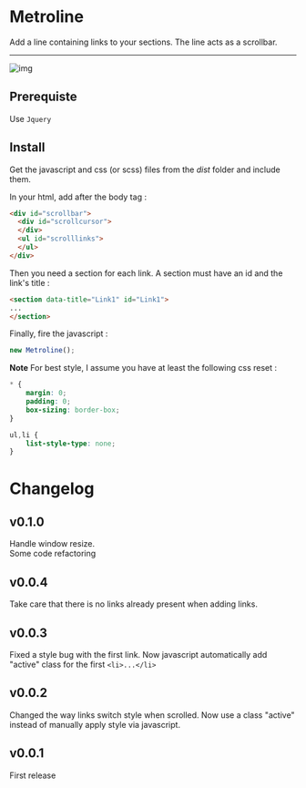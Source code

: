 # Metroline

Add a line containing links to your sections. The line acts as a scrollbar.

---

![img](http://s30.postimg.org/4digxvhip/Capture_d_cran_2015_06_25_14_14_16.png)

## Prerequiste

Use `Jquery`

## Install

Get the javascript and css (or scss) files from the *dist* folder and include them.

In your html, add after the body tag :

```html
<div id="scrollbar">
  <div id="scrollcursor">
  </div>
  <ul id="scrolllinks">
  </ul>
</div>
```

Then you need a section for each link. A section must have an id and the link's title :

```html
<section data-title="Link1" id="Link1">
...
</section>
```

Finally, fire the javascript :

```javascript
new Metroline();
```

**Note**
For best style, I assume you have at least the following css reset :

```css
* {
	margin: 0;
	padding: 0;
	box-sizing: border-box;
}

ul,li {
	list-style-type: none;
}
```

# Changelog

## v0.1.0

Handle window resize.  
Some code refactoring

## v0.0.4

Take care that there is no links already present when adding links.

## v0.0.3

Fixed a style bug with the first link. Now javascript automatically add "active" class for the first `<li>...</li>`

## v0.0.2

Changed the way links switch style when scrolled. Now use a class "active" instead of manually apply style via javascript.

## v0.0.1

First release
